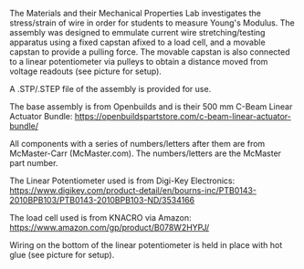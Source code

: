 The Materials and their Mechanical Properties Lab investigates the stress/strain of wire in order for students to measure
Young's Modulus. The assembly was designed to emmulate current wire stretching/testing apparatus using a fixed capstan afixed to a load
cell, and a movable capstan to provide a pulling force. The movable capstan is also connected to a linear potentiometer via pulleys to 
obtain a distance moved from voltage readouts (see picture for setup).

A .STP/.STEP file of the assembly is provided for use.

The base assembly is from Openbuilds and is their 500 mm C-Beam Linear Actuator Bundle:
https://openbuildspartstore.com/c-beam-linear-actuator-bundle/

All components with a series of numbers/letters after them are from McMaster-Carr (McMaster.com). The numbers/letters are the McMaster
part number.

The Linear Potentiometer used is from Digi-Key Electronics:
https://www.digikey.com/product-detail/en/bourns-inc/PTB0143-2010BPB103/PTB0143-2010BPB103-ND/3534166

The load cell used is from KNACRO via Amazon:
https://www.amazon.com/gp/product/B078W2HYPJ/

Wiring on the bottom of the linear potentiometer is held in place with hot glue (see picture for setup).
